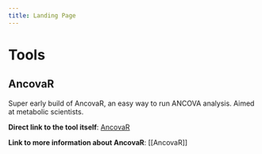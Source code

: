 ```yaml
---
title: Landing Page
---
```


# Tools



## AncovaR

Super early build of AncovaR, an easy way to run ANCOVA analysis. Aimed at metabolic scientists.

**Direct link to the tool itself**: [AncovaR](https://jordanwean.github.io/ancovaR-public/)

**Link to more information about AncovaR**: [[AncovaR]]
